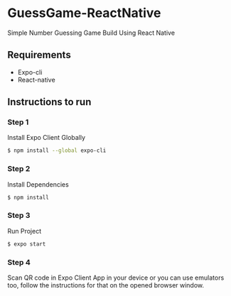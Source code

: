 # GuessGame-ReactNative
Simple Number Guessing Game Build Using React Native

## Requirements
- Expo-cli
- React-native

## Instructions to run

### Step 1
Install Expo Client Globally
```bash
$ npm install --global expo-cli
```

### Step 2
Install Dependencies
```bash
$ npm install
```

### Step 3
Run Project
```bash
$ expo start
```

### Step 4
Scan QR code in Expo Client App in your device or you can use emulators too, follow the instructions for that on the opened browser window.
